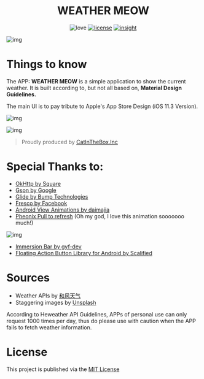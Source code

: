 <div align="center">

# WEATHER MEOW

![love](https://img.shields.io/badge/Made%20with-LOVE-ff69b4.svg)
[![license](https://img.shields.io/badge/license-MIT-blue.svg)](https://opensource.org/licenses/MIT)
[![insight](https://img.shields.io/badge/insight.io-Ready-green.svg)](https://insight.io/github.com/spencerwoo98/WeatherMeow)

</div>

![img](https://i.loli.net/2018/05/22/5b043943c177d.png)

# Things to know

The APP: **WEATHER MEOW** is a simple application to show the current weather. It is built according to, but not all based on, **Material Design Guidelines.**

The main UI is to pay tribute to Apple's App Store Design (iOS 11.3 Version).

![img](https://i.loli.net/2018/05/22/5b0436267675a.png)

![img](https://i.loli.net/2018/05/22/5b04363070f24.png)


> Proudly produced by [CatInTheBox.Inc](https://spencerwoo.com)

# Special Thanks to:

- [OkHttp by Square](https://github.com/square/okhttp)
- [Gson by Google](https://github.com/google/gson)
- [Glide by Bump Technologies](https://github.com/bumptech/glide)
- [Fresco by Facebook](https://github.com/facebook/fresco)
- [Android View Animations by daimajia](https://github.com/daimajia/AndroidViewAnimations)
- [Pheonix Pull to refresh](https://github.com/Yalantis/Phoenix) (Oh my god, I love this animation sooooooo much!)

![img](https://i.loli.net/2018/05/21/5b02608c9d48e.gif)

- [Immersion Bar by gyf-dev](https://github.com/gyf-dev/ImmersionBar)
- [Floating Action Button Library for Android by Scalified](https://github.com/Scalified/fab)

# Sources

- Weather APIs by [和风天气](https://www.heweather.com/)
- Staggering images by [Unsplash](https://unsplash.com/)

According to Heweather API Guidelines, APPs of personal use can only request 1000 times per day, thus do please use with caution when the APP fails to fetch weather information.


# License

This project is published via the [MIT License](https://opensource.org/licenses/MIT)


